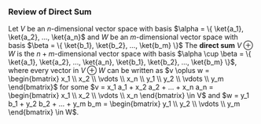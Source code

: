 ### Review of Direct Sum

Let $V$ be an $n$-dimensional vector space with basis $\alpha = \{ \ket{a_1}, \ket{a_2}, ..., \ket{a_n}$ and $W$ be an $m$-dimensional vector space with basis $\beta = \{ \ket{b_1}, \ket{b_2}, ..., \ket{b_m} \}$
The **direct sum** $V \oplus W$ is the $n+m$-dimensional vector space with basis $\alpha \cup \beta = \{ \ket{a_1}, \ket{a_2}, ..., \ket{a_n}, \ket{b_1}, \ket{b_2}, ..., \ket{b_m} \}$, where every vector in $V \oplus W$ can be written as $v \oplus w = \begin{bmatrix} x_1 \\ x_2 \\ \vdots \\ x_n \\ y_1 \\ y_2 \\ \vdots \\ y_m \end{bmatrix}$ for some $v = x_1 a_1 + x_2 a_2 + ... + x_n a_n = \begin{bmatrix} x_1 \\ x_2 \\ \vdots \\ x_n \end{bmatrix} \in V$ and $w = y_1 b_1 + y_2 b_2 + ... + y_m b_m = \begin{bmatrix} y_1 \\ y_2 \\ \vdots \\ y_m \end{bmatrix} \in W$.
